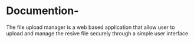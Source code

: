 # Documention-
The file upload manager is a web based application that allow user to upload and manage the resive file securely through a simple user interface 

